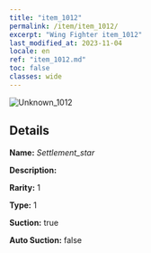 ```yaml
---
title: "item_1012"
permalink: /item/item_1012/
excerpt: "Wing Fighter item_1012"
last_modified_at: 2023-11-04
locale: en
ref: "item_1012.md"
toc: false
classes: wide
---
```



 ![Unknown_1012](/images/item/Settlement_star_p.png)



## Details

 **Name:** *Settlement_star* 

 **Description:** 

 **Rarity:** 1 

 **Type:** 1 

 **Suction:** true 

 **Auto Suction:** false 


